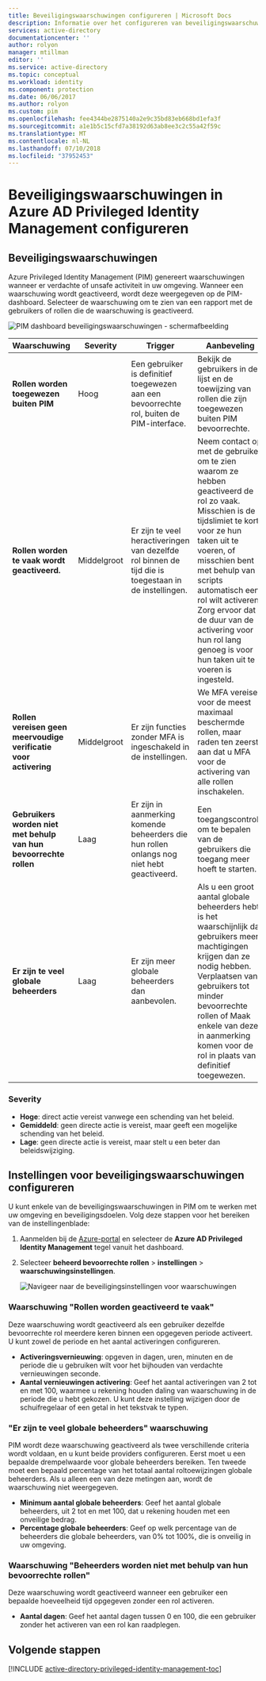 ```yaml
---
title: Beveiligingswaarschuwingen configureren | Microsoft Docs
description: Informatie over het configureren van beveiligingswaarschuwingen voor Azure Privileged Identity Management-extensie.
services: active-directory
documentationcenter: ''
author: rolyon
manager: mtillman
editor: ''
ms.service: active-directory
ms.topic: conceptual
ms.workload: identity
ms.component: protection
ms.date: 06/06/2017
ms.author: rolyon
ms.custom: pim
ms.openlocfilehash: fee4344be2875140a2e9c35bd83eb668bd1efa3f
ms.sourcegitcommit: a1e1b5c15cfd7a38192d63ab8ee3c2c55a42f59c
ms.translationtype: MT
ms.contentlocale: nl-NL
ms.lasthandoff: 07/10/2018
ms.locfileid: "37952453"
---
```

# <a name="how-to-configure-security-alerts-in-azure-ad-privileged-identity-management"></a>Beveiligingswaarschuwingen in Azure AD Privileged Identity Management configureren
## <a name="security-alerts"></a>Beveiligingswaarschuwingen
Azure Privileged Identity Management (PIM) genereert waarschuwingen wanneer er verdachte of unsafe activiteit in uw omgeving. Wanneer een waarschuwing wordt geactiveerd, wordt deze weergegeven op de PIM-dashboard. Selecteer de waarschuwing om te zien van een rapport met de gebruikers of rollen die de waarschuwing is geactiveerd.

![PIM dashboard beveiligingswaarschuwingen - schermafbeelding](./media/active-directory-privileged-identity-management-how-to-configure-security-alerts/PIM_security_dash.png)

| Waarschuwing | Severity | Trigger | Aanbeveling |
| --- | --- | --- | --- |
| **Rollen worden toegewezen buiten PIM** |Hoog |Een gebruiker is definitief toegewezen aan een bevoorrechte rol, buiten de PIM-interface. |Bekijk de gebruikers in de lijst en de toewijzing van rollen die zijn toegewezen buiten PIM bevoorrechte. |
| **Rollen worden te vaak wordt geactiveerd.** |Middelgroot |Er zijn te veel heractiveringen van dezelfde rol binnen de tijd die is toegestaan in de instellingen. |Neem contact op met de gebruiker om te zien waarom ze hebben geactiveerd de rol zo vaak. Misschien is de tijdslimiet te kort voor ze hun taken uit te voeren, of misschien bent met behulp van scripts automatisch een rol wilt activeren. Zorg ervoor dat de duur van de activering voor hun rol lang genoeg is voor hun taken uit te voeren is ingesteld. |
| **Rollen vereisen geen meervoudige verificatie voor activering** |Middelgroot |Er zijn functies zonder MFA is ingeschakeld in de instellingen. |We MFA vereisen voor de meest maximaal beschermde rollen, maar raden ten zeerste aan dat u MFA voor de activering van alle rollen inschakelen. |
| **Gebruikers worden niet met behulp van hun bevoorrechte rollen** |Laag |Er zijn in aanmerking komende beheerders die hun rollen onlangs nog niet hebt geactiveerd. |Een toegangscontrole om te bepalen van de gebruikers die toegang meer hoeft te starten. |
| **Er zijn te veel globale beheerders** |Laag |Er zijn meer globale beheerders dan aanbevolen. |Als u een groot aantal globale beheerders hebt, is het waarschijnlijk dat gebruikers meer machtigingen krijgen dan ze nodig hebben. Verplaatsen van gebruikers tot minder bevoorrechte rollen of Maak enkele van deze in aanmerking komen voor de rol in plaats van definitief toegewezen. |

### <a name="severity"></a>Severity
* **Hoge**: direct actie vereist vanwege een schending van het beleid. 
* **Gemiddeld**: geen directe actie is vereist, maar geeft een mogelijke schending van het beleid.
* **Lage**: geen directe actie is vereist, maar stelt u een beter dan beleidswijziging.

## <a name="configure-security-alert-settings"></a>Instellingen voor beveiligingswaarschuwingen configureren
U kunt enkele van de beveiligingswaarschuwingen in PIM om te werken met uw omgeving en beveiligingsdoelen. Volg deze stappen voor het bereiken van de instellingenblade:

1. Aanmelden bij de [Azure-portal](https://portal.azure.com/) en selecteer de **Azure AD Privileged Identity Management** tegel vanuit het dashboard.
2. Selecteer **beheerd bevoorrechte rollen** > **instellingen** > **waarschuwingsinstellingen**.
   
    ![Navigeer naar de beveiligingsinstellingen voor waarschuwingen](./media/active-directory-privileged-identity-management-how-to-configure-security-alerts/PIM_security_settings.png)

### <a name="roles-are-being-activated-too-frequently-alert"></a>Waarschuwing "Rollen worden geactiveerd te vaak"
Deze waarschuwing wordt geactiveerd als een gebruiker dezelfde bevoorrechte rol meerdere keren binnen een opgegeven periode activeert. U kunt zowel de periode en het aantal activeringen configureren.

* **Activeringsvernieuwing**: opgeven in dagen, uren, minuten en de periode die u gebruiken wilt voor het bijhouden van verdachte vernieuwingen seconde.
* **Aantal vernieuwingen activering**: Geef het aantal activeringen van 2 tot en met 100, waarmee u rekening houden daling van waarschuwing in de periode die u hebt gekozen. U kunt deze instelling wijzigen door de schuifregelaar of een getal in het tekstvak te typen.

### <a name="there-are-too-many-global-administrators-alert"></a>"Er zijn te veel globale beheerders" waarschuwing
PIM wordt deze waarschuwing geactiveerd als twee verschillende criteria wordt voldaan, en u kunt beide providers configureren. Eerst moet u een bepaalde drempelwaarde voor globale beheerders bereiken. Ten tweede moet een bepaald percentage van het totaal aantal roltoewijzingen globale beheerders. Als u alleen een van deze metingen aan, wordt de waarschuwing niet weergegeven.  

* **Minimum aantal globale beheerders**: Geef het aantal globale beheerders, uit 2 tot en met 100, dat u rekening houden met een onveilige bedrag.
* **Percentage globale beheerders**: Geef op welk percentage van de beheerders die globale beheerders, van 0% tot 100%, die is onveilig in uw omgeving.

### <a name="administrators-arent-using-their-privileged-roles-alert"></a>Waarschuwing "Beheerders worden niet met behulp van hun bevoorrechte rollen"
Deze waarschuwing wordt geactiveerd wanneer een gebruiker een bepaalde hoeveelheid tijd opgegeven zonder een rol activeren.

* **Aantal dagen**: Geef het aantal dagen tussen 0 en 100, die een gebruiker zonder het activeren van een rol kan raadplegen.

## <a name="next-steps"></a>Volgende stappen
[!INCLUDE [active-directory-privileged-identity-management-toc](../../includes/active-directory-privileged-identity-management-toc.md)]

